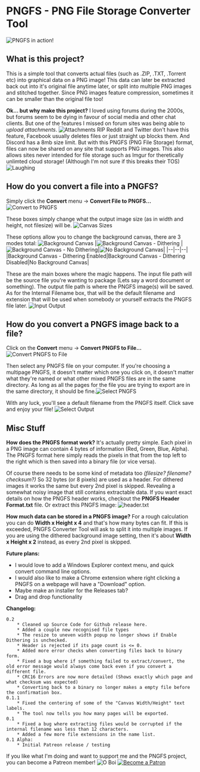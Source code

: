 # PNGFS - PNG File Storage Converter Tool
![PNGFS in action!](https://i.imgur.com/GG6GWFQ.png)
## What is this project?
This is a simple tool that converts actual files (such as .ZIP, .TXT, .Torrent  etc) into graphical data on a PNG image!
This data can later be extracted back out into it's original file anytime later, or split into multiple PNG images and stitched together. Since PNG images feature compression, sometimes it can be smaller than the original file too!


**Ok... but why make this project?**
I loved using forums during the 2000s, but forums seem to be dying in favour of social media and other chat clients. But one of the features I missed on forum sites was being able to *upload attachments*.
![Attachments RIP](https://i.imgur.com/HwSRx33.png)
Reddit and Twitter don't have this feature, Facebook usually deletes files or just straight up blocks them. And Discord has a 8mb size limit.
But with this PNGFS (PNG File Storage) format, files can now be shared on any site that supports PNG images.
This also allows sites never intended for file storage such as Imgur for theretically unlimted cloud storage! (Although I'm not sure if this breaks their TOS) ![Laughing](https://i.imgur.com/TPYDJsW.gif)

## How do you convert a file into a PNGFS?
Simply click the **Convert** menu -> **Convert File to PNGFS...**
![Convert to PNGFS](https://i.imgur.com/EhF2gXC.png)

These boxes simply change what the output image size (as in width and height, not filesize) will be.
![Canvas Sizes](https://i.imgur.com/H3vlenP.png)

These options allow you to change the background canvas, there are 3 modes total:
![Background Canvas](https://i.imgur.com/YMhXGbb.png)
|![Background Canvas - Dithering](https://i.imgur.com/rHL10CR.png)  |![Background Canvas - No Dithering](https://i.imgur.com/MLDwCzW.png)|![No Background Canvas](https://i.imgur.com/CMSZsQR.png)|
|--|--|--|
|Background Canvas - Dithering Enabled|Background Canvas - Dithering Disabled|No Background Canvas|

These are the main boxes where the magic happens. The input file path will be the source file you're wanting to package (Lets say a word document or something).
The output file path is where the PNGFS image(s) will be saved.
As for the Internal Filename box, that will be the default filename and extension that will be used when somebody or yourself extracts the PNGFS file later.
![Input Output](https://i.imgur.com/cztJkXC.png)

## How do you convert a PNGFS image back to a file?
Click on the **Convert** menu -> **Convert PNGFS to File...**
![Convert PNGFS to File](https://i.imgur.com/7uzqvXj.png)

Then select any PNGFS file on your computer.
If you're choosing a multipage PNGFS, it doesn't matter which one you click on, it doesn't matter what they're named or what other mixed PNGFS files are in the same directory.
As long as all the pages for the file you are trying to export are in the same directory, it should be fine.![Select PNGFS](https://i.imgur.com/Kg1wOiN.png)

With any luck, you'll see a default filename from the PNGFS itself. Click save and enjoy your file!
![Select Output](https://i.imgur.com/gQmdY4o.png)

## Misc Stuff
**How does the PNGFS format work?**
It's actually pretty simple. Each pixel in a PNG image can contain 4 bytes of information (Red, Green, Blue, Alpha). The PNGFS format here simply reads the pixels in that from the top left to the right which is then saved into a binary file (or vice versa).

Of course there needs to be some kind of metadata too *(filesize? filename? checksum?)* So 32 bytes (or 8 pixels) are used as a header.
For dithered images it works the same but every 2nd pixel is skipped. Revealing a somewhat noisy image that still contains extractable data.
If you want exact details on how the PNGFS header works, checkout the **PNGFS Header Format.txt** file. Or extract this PNGFS image:
![header.txt](https://i.imgur.com/HOnAvL3.png)

**How much data can be stored in a PNGFS image?**
For a rough calculation you can do **Width x Height x 4** and that's how many bytes can fit.
If this is exceeded, PNGFS Converter Tool will ask to split it into multiple images.
If you are using the dithered background image setting, then it's about **Width x Height x 2** instead, as every 2nd pixel is skipped.


**Future plans:**

 - I would love to add a Windows Explorer context menu, and quick
   convert command line options.      
 - I would also like to make a Chrome
   extension where right clicking a PNGFS on a webpage will have a
   "Download" option.  
 - Maybe make an installer for the Releases tab?
 - Drag and drop functionality



**Changelog:**

	0.2
		* Cleaned up Source Code for Github release here.
		* Added a couple new recognised file types
		* The resize to uneven width popup no longer shows if Enable Dithering is unchecked.
		* Header is rejected if its page count is <= 0.
		* Added more error checks when converting files back to binary form.
		* Fixed a bug where if something failed to extract/convert, the old error message would always come back even if you convert a different file.
		* CRC16 Errors are now more detailed (Shows exactly which page and what checksum was expected)
		* Converting back to a binary no longer makes a empty file before the confirmation box.
	0.1.1
		* Fixed the centering of some of the "Canvas Width/Height" text labels.
		* The tool now tells you how many pages will be exported.
    0.1
	    * Fixed a bug where extracting files would be corrupted if the internal filename was less than 12 characters.
	    * Added a few more file extensions in the name list.
    0.1 Alpha:
		* Initial Patreon release / testing
If you like what I'm doing and want to support me and the PNGFS project, you can become a Patreon member! ![O Boi](https://i.imgur.com/2lumvvr.gif)
[![Become a Patron](https://i.imgur.com/kpQ5XUP.png)](https://www.patreon.com/Kippykip)